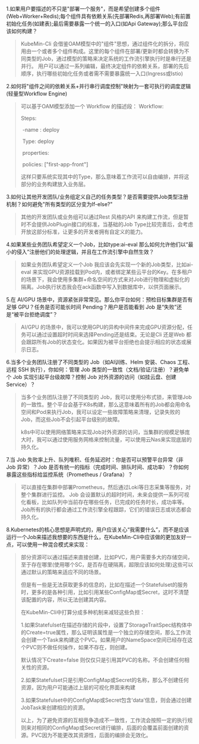 1.如果用户要描述的不只是"部署一个服务"，而是希望创建多个组件(Web+Worker+Redis);每个组件具有依赖关系(先部署Redis,再部署Web);有前置初始化任务(如建表);最后需要暴露一个统一的入口(如Api Gateway);那么平台应该如何构建？

> KubeMin-Cli 会借鉴OAM模型中的"组件"思想，通过组件化的拆分，将应用由一个或者多个组件构成。这里的每个组件在部署/更新时都会转换为不同类型的Job，通过模型的策略来决定系统的工作流引擎执行时是串行还是并行。
> 用户可以通过一系列编辑，最终决定组件的依赖关系，部署的先后顺序，执行哪些初始化任务或者需不需要暴露统一入口(Ingress或Istio)



2.如何将"组件之间的依赖关系+并行串行调度控制"映射为一套可执行的调度逻辑(轻量型Workflow Engine)

> 可以基于OAM模型添加一个 Workflow 的描述段：
> Workflow:
>
> Steps:
>
> ​    -name : deploy
>
> ​     Type: deploy
>
> ​     properties:
>
> ​       policies: ["first-app-front"]
>
> 这样只要系统实现其中的Type，那么意味着工作流可以自由编排，并将这部分的业务构建放入业务层。



3.如何让其他开发团队/业务组定义自己的任务类型？是否需要提供Job类型注册机制？如何避免"所有类型的区分变为If-else?"

> 其他的开发团队或业务组可以通过Rest 风格的API 来构建工作流，但是暂时不会提供JobPlugin接口的标准，当基础的Job Type比较完善后，会考虑开放这部分标准，让更多的开发者拥有自定义的能力。



4.如果某些业务团队希望定义一个Job，比如type:ai-eval 那么如何允许他们以“最小的侵入”注册他们的处理逻辑，并且在工作流引擎中自然生效？

> 如果业务团队希望定义一个Job 我应该会先实现一个新的Job类型，比如ai-eval 来实现GPU资源挂载到Pod内，或者绑定某些云平台的Key。在多租户的场景下，我会使用多集群+命名空间的方式来对Job进行物理和虚拟化的隔离。Job执行状态我会在ack函数中写入到数据库中，以供页面展示。



5.在 AI/GPU 场景中，资源紧张非常常见。那么你平台如何：预检目标集群是否有足够 GPU？任务是否可能长时间 Pending？用户是否能看到 Job 是“失败”还是“被平台拒绝调度”？

> AI/GPU 的场景中，我可以使用GPU的异构中间件来完成GPU资源分配，任务可以通过设置超时时间来选择Pending还是结束。无论是Cli 还是Web 都会跟踪所有Job的状态变化。如果因为被平台拒绝也会提示相应的状态或展示日志。



6.当多个业务团队注册了不同类型的 Job（如AI训练、Helm 安装、Chaos 工程、远程 SSH 执行），你如何：管理 Job 类型的一致性（文档/验证/注册）？避免单个 Job 实现引起平台级故障？控制 Job 对外资源的访问（如挂云盘、创建 Service）？

> 当多个业务团队注册了不同类型的 Job，我可以使用分布式锁，来管理Job的一致性。整个平台会基于K8s构建，那么这意味着所有的Job都会用命名空间和Pod来执行Job，我可以设定一些故障策略来清理，记录失败的Job，而这些Job不会引起平台级别的故障。
>
> k8s中可以使用网络策略来实现Job对外资源的访问，当集群的规模足够庞大时，我可以通过使用服务网格来控制流量，可以使用云Nas来实现底层的持久化。



7.当 Job 失败率上升、队列堆积、任务延迟时：你是否可以预警平台异常（非 Job 异常）？Job 是否有统一的指标（完成时间、排队时间、成功率）？你如何暴露这些指标给监控系统（Prometheus / Grafana）？

> 可以直接在集群中部署Prometheus，然后通过Loki等日志采集等服务，对整个集群进行监控。
> Job 会设置默认的超时时间，未来会提供一系列可视化看板，比如队列中当前存在哪些任务，已完成的任务时长，成功率等。
> Job所有的执行都会通过工作流引擎全程跟踪，它们的错误日志或状态都会持久化。



8.Kubernetes的核心思想是声明式的，用户应该关心“我需要什么”，而不是应该运行一个Job来描述我想要的东西是什么，在KubeMin-Cli中应该做的更加友好一点，可以使用一种混合模式来实现：

> 部分资源可以通过描述来直接创建，比如PVC，用户需要多大的存储空间，至于存在哪里(使用哪个SC，是否存在硬隔离，超限应该如何处理)这些可以通过默认的策略来适应不同的场景。
>
> 但是有一些是无法获取更多的信息的，比如在描述一个Statefulset的服务时，更多的是各种引用，比如引用某些ConfigMap或Secret，这时不清楚该配置的内容，所以无法创建其内容。
>
> 在KubeMin-Cli中打算分成多种机制来减轻这些负担：
>
> 1.如果Statefulset在描述存储的片段中，设置了StorageTraitSpec结构体中的Create=true属性，那么证明该属性是一个独立的存储空间，那么工作流会创建一个Task来构建这个PVC。如果用户的NameSpace空间已经存在这个PVC则不做任何操作，如果不存在，则创建。
>
> 默认情况下Create=false 则仅仅只是引用其PVC的名称。不会创建任何相关性的资源。
>
> 2.如果Statefulset只是引用ConfigMap或Secret的名称，那么不创建任何资源，因为用户可能通过上层的可视化界面来构建
>
> 3.如果Statefulset中的ConfigMap或Secret包含‘data’信息，则会通过创建JobTask来创建相应的资源。
>
> 以上，为了避免资源的互相竞争造成不一致性，工作流会按照一定的执行规则来对相同的ConfigMap或Secret进行编排，后面的会覆盖前面创建的资源。PVC因为不能更改其资源性，后面的编排会无效化。

